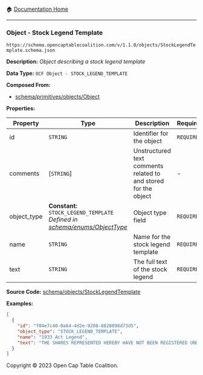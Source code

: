 :house: [Documentation Home](../../../README.md)

---

### Object - Stock Legend Template

`https://schema.opencaptablecoalition.com/v/1.1.0/objects/StockLegendTemplate.schema.json`

**Description:** _Object describing a stock legend template_

**Data Type:** `OCF Object - STOCK_LEGEND_TEMPLATE`

**Composed From:**

- [schema/primitives/objects/Object](../primitives/objects/Object.md)

**Properties:**

| Property    | Type                                                                                                     | Description                                                     | Required   |
| ----------- | -------------------------------------------------------------------------------------------------------- | --------------------------------------------------------------- | ---------- |
| id          | `STRING`                                                                                                 | Identifier for the object                                       | `REQUIRED` |
| comments    | [`STRING`]                                                                                               | Unstructured text comments related to and stored for the object | -          |
| object_type | **Constant:** `STOCK_LEGEND_TEMPLATE`</br>_Defined in [schema/enums/ObjectType](../enums/ObjectType.md)_ | Object type field                                               | `REQUIRED` |
| name        | `STRING`                                                                                                 | Name for the stock legend template                              | `REQUIRED` |
| text        | `STRING`                                                                                                 | The full text of the stock legend                               | `REQUIRED` |

**Source Code:** [schema/objects/StockLegendTemplate](../../../../schema/objects/StockLegendTemplate.schema.json)

**Examples:**

```json
[
  {
    "id": "f04e7c40-0a64-4d2e-9208-8828098d73d5",
    "object_type": "STOCK_LEGEND_TEMPLATE",
    "name": "1933 Act Legend",
    "text": "THE SHARES REPRESENTED HEREBY HAVE NOT BEEN REGISTERED UNDER THE SECURITIES ACT OF 1933, AND HAVE BEEN ACQUIRED FOR INVESTMENT AND NOT WITH A VIEW TO, OR IN CONNECTION WITH, THE SALE OR DISTRIBUTION THEREOF. NO SUCH TRANSFER MAY BE EFFECTED WITHOUT AN EFFECTIVE REGISTRATION STATEMENT RELATED THERETO OR AN OPINION OF COUNSEL IN A FORM SATISFACTORY TO THE COMPANY THAT SUCH REGISTRATION IS NOT REQUIRED UNDER THE SECURITIES ACT OF 1933."
  }
]
```

Copyright © 2023 Open Cap Table Coalition.
